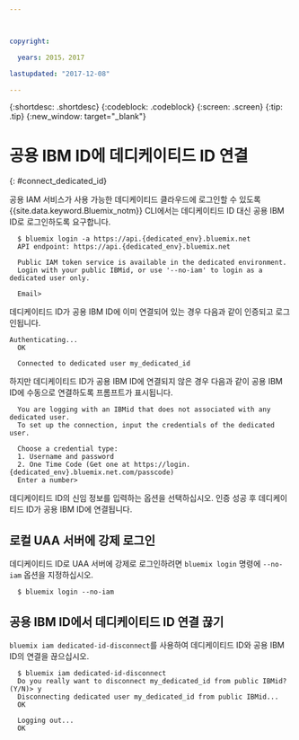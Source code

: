 ```yaml
---



copyright:

  years: 2015，2017

lastupdated: "2017-12-08"

---
```


{:shortdesc: .shortdesc}
{:codeblock: .codeblock}
{:screen: .screen}
{:tip: .tip}
{:new_window: target="_blank"}

# 공용 IBM ID에 데디케이티드 ID 연결
{: #connect_dedicated_id}

공용 IAM 서비스가 사용 가능한 데디케이티드 클라우드에 로그인할 수 있도록 {{site.data.keyword.Bluemix_notm}} CLI에서는 데디케이티드 ID 대신 공용 IBM ID로 로그인하도록 요구합니다.


```
  $ bluemix login -a https://api.{dedicated_env}.bluemix.net
  API endpoint: https://api.{dedicated_env}.bluemix.net

  Public IAM token service is available in the dedicated environment.
  Login with your public IBMid, or use '--no-iam' to login as a dedicated user only.

  Email>
```

데디케이티드 ID가 공용 IBM ID에 이미 연결되어 있는 경우 다음과 같이 인증되고 로그인됩니다.

```
Authenticating...
  OK
      
  Connected to dedicated user my_dedicated_id
```

하지만 데디케이티드 ID가 공용 IBM ID에 연결되지 않은 경우 다음과 같이 공용 IBM ID에 수동으로 연결하도록 프롬프트가 표시됩니다.

```
  You are logging with an IBMid that does not associated with any dedicated user.
  To set up the connection, input the credentials of the dedicated user.

  Choose a credential type:
  1. Username and password
  2. One Time Code (Get one at https://login.{dedicated_env}.bluemix.net.com/passcode)
  Enter a number>
```

데디케이티드 ID의 신임 정보를 입력하는 옵션을 선택하십시오. 인증 성공 후 데디케이티드 ID가 공용 IBM ID에 연결됩니다.

## 로컬 UAA 서버에 강제 로그인

데디케이티드 ID로 UAA 서버에 강제로 로그인하려면 `bluemix login` 명령에 `--no-iam` 옵션을 지정하십시오.

```
  $ bluemix login --no-iam
```

## 공용 IBM ID에서 데디케이티드 ID 연결 끊기 

`bluemix iam dedicated-id-disconnect`를 사용하여 데디케이티드 ID와 공용 IBM ID의 연결을 끊으십시오.

```
  $ bluemix iam dedicated-id-disconnect
  Do you really want to disconnect my_dedicated_id from public IBMid? (Y/N)> y
  Disconnecting dedicated user my_dedicated_id from public IBMid...
  OK

  Logging out...
  OK
```

